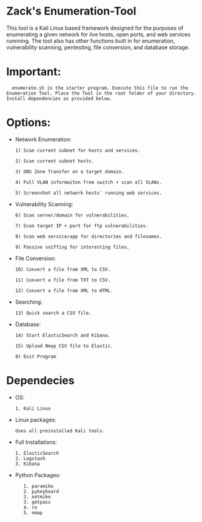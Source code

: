 # Zack's Enumeration-Tool

This tool is a Kali Linux based framework designed for the purposes of enumerating a given network for live hosts, open ports, and web services runnning. The tool also has other functions built in for enumeration, vulnerability scanning, pentesting, file conversion, and database storage.

# Important:
      enumerate.sh is the starter program. Execute this file to run the Enumeration Tool. Place the Tool in the root folder of your directory. Install dependencies as provided below.
      
# Options:

- Network Enumeration:

      1) Scan current subnet for hosts and services.

      2) Scan current subnet hosts.

      3) DNS Zone Transfer on a target domain.

      4) Pull VLAN informaiton from switch + scan all VLANs.

      5) Screenshot all network hosts' running web services.
  
- Vulnerability Scanning:

      6) Scan server/domain for vulnerabilities.

      7) Scan target IP + port for ftp vulnerabilities.

      8) Scan web service/app for directories and filenames.

      9) Passive sniffing for interesting files.

- File Conversion:

      10) Convert a file from XML to CSV.

      11) Convert a file from TXT to CSV.

      12) Convert a file from XML to HTML.

- Searching:

      13) Quick search a CSV file.

- Database:

      14) Start ElasticSearch and Kibana.

      15) Upload Nmap CSV file to Elastic.

      0) Exit Program
  
# Dependecies
- OS:

      1. Kali Linux
    
 - Linux packages:
 
       Uses all preinstalled Kali tools.
  
- Full Installations: 

      1. ElasticSearch 
      2. Logstash
      3. Kibana

 - Python Packages:
 
          1. paramiko
          2. pykeyboard
          2. netmiko
          3. getpass
          4. re
          5. nmap

